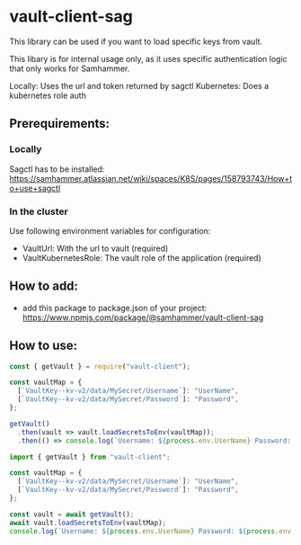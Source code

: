 # vault-client-sag

This library can be used if you want to load specific keys from vault.

This libary is for internal usage only, as it uses specific authentication logic that only works for Samhammer.

Locally: Uses the url and token returned by sagctl
Kubernetes: Does a kubernetes role auth

## Prerequirements:

### Locally

Sagctl has to be installed: https://samhammer.atlassian.net/wiki/spaces/K8S/pages/158793743/How+to+use+sagctl

### In the cluster

Use following environment variables for configuration:
* VaultUrl: With the url to vault (required)
* VaultKubernetesRole: The vault role of the application (required)

## How to add:

- add this package to package.json of your project: https://www.npmjs.com/package/@samhammer/vault-client-sag

## How to use:

```js
const { getVault } = require("vault-client");

const vaultMap = {
  [`VaultKey--kv-v2/data/MySecret/Username`]: "UserName",
  [`VaultKey--kv-v2/data/MySecret/Password`]: "Password",
};

getVault()
  .then(vault => vault.loadSecretsToEnv(vaultMap));
  .then(() => console.log(`Username: ${process.env.UserName} Password: ${process.env.Password}`);
```

```ts
import { getVault } from "vault-client";

const vaultMap = {
  [`VaultKey--kv-v2/data/MySecret/Username`]: "UserName",
  [`VaultKey--kv-v2/data/MySecret/Password`]: "Password",
};

const vault = await getVault();
await vault.loadSecretsToEnv(vaultMap);
console.log(`Username: ${process.env.UserName} Password: ${process.env.Password}`);
```
